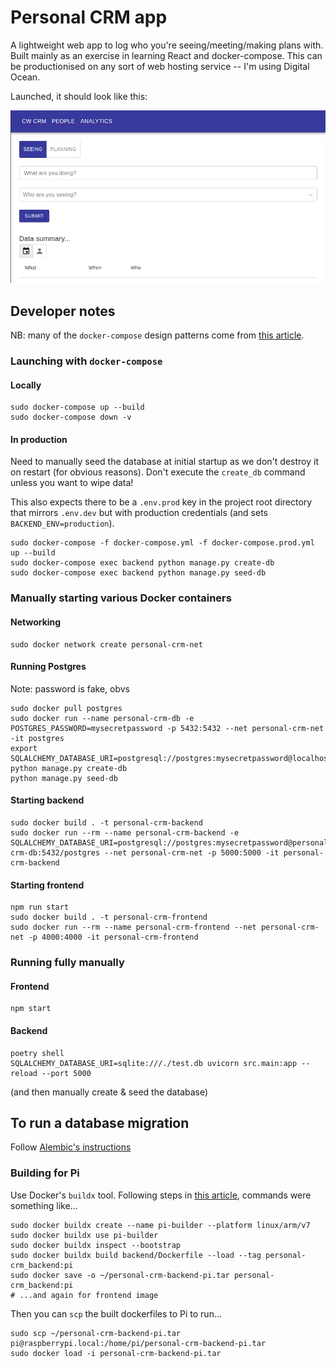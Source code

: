 # Personal CRM app

A lightweight web app to log who you're seeing/meeting/making plans with. Built mainly as an exercise in learning React and docker-compose. This can be productionised on any sort of web hosting service -- I'm using Digital Ocean.

Launched, it should look like this:

![App Interface](interface.png)

## Developer notes

NB: many of the `docker-compose` design patterns come from [this article](https://testdriven.io/blog/dockerizing-flask-with-postgres-gunicorn-and-nginx/).

### Launching with `docker-compose`

#### Locally

```shell
sudo docker-compose up --build
sudo docker-compose down -v
```

#### In production

Need to manually seed the database at initial startup as we don't destroy it on restart (for obvious reasons). Don't execute the `create_db` command unless you want to wipe data!

This also expects there to be a `.env.prod` key in the project root directory that mirrors `.env.dev` but with production credentials (and sets `BACKEND_ENV=production`).

```shell
sudo docker-compose -f docker-compose.yml -f docker-compose.prod.yml up --build
sudo docker-compose exec backend python manage.py create-db
sudo docker-compose exec backend python manage.py seed-db
```

### Manually starting various Docker containers

#### Networking

```shell
sudo docker network create personal-crm-net
```

#### Running Postgres

Note: password is fake, obvs

```shell
sudo docker pull postgres
sudo docker run --name personal-crm-db -e POSTGRES_PASSWORD=mysecretpassword -p 5432:5432 --net personal-crm-net -it postgres
export SQLALCHEMY_DATABASE_URI=postgresql://postgres:mysecretpassword@localhost:5432/postgres
python manage.py create-db
python manage.py seed-db
```

#### Starting backend

```shell
sudo docker build . -t personal-crm-backend
sudo docker run --rm --name personal-crm-backend -e SQLALCHEMY_DATABASE_URI=postgresql://postgres:mysecretpassword@personal-crm-db:5432/postgres --net personal-crm-net -p 5000:5000 -it personal-crm-backend
```

#### Starting frontend

```shell
npm run start
sudo docker build . -t personal-crm-frontend
sudo docker run --rm --name personal-crm-frontend --net personal-crm-net -p 4000:4000 -it personal-crm-frontend
```

### Running fully manually

#### Frontend

```shell
npm start
```

#### Backend

```shell
poetry shell
SQLALCHEMY_DATABASE_URI=sqlite:///./test.db uvicorn src.main:app --reload --port 5000
```

(and then manually create & seed the database)

## To run a database migration

Follow [Alembic's instructions](https://alembic.sqlalchemy.org/en/latest/)

### Building for Pi

Use Docker's `buildx` tool. Following steps in [this article](https://collabnix.com/building-arm-based-docker-images-on-docker-desktop-made-possible-using-buildx/), commands were something like...

```shell
sudo docker buildx create --name pi-builder --platform linux/arm/v7
sudo docker buildx use pi-builder
sudo docker buildx inspect --bootstrap
sudo docker buildx build backend/Dockerfile --load --tag personal-crm_backend:pi
sudo docker save -o ~/personal-crm-backend-pi.tar personal-crm_backend:pi
# ...and again for frontend image
```

Then you can `scp` the built dockerfiles to Pi to run...

```shell
sudo scp ~/personal-crm-backend-pi.tar pi@raspberrypi.local:/home/pi/personal-crm-backend-pi.tar
sudo docker load -i personal-crm-backend-pi.tar
```
